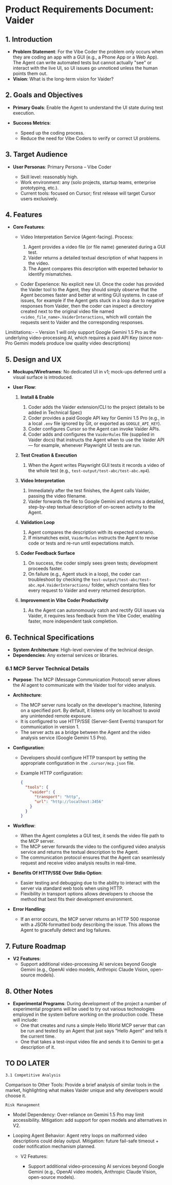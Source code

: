 # Product Requirements Document: Vaider

## 1. Introduction

* **Problem Statement**: For the Vibe Coder the problem only occurs when they are coding an app with a GUI (e.g., a Phone App or a Web App). The Agent can write automated tests but cannot actually "see" or interact with the live UI, so UI issues go unnoticed unless the human points them out.
* **Vision**: What is the long-term vision for Vaider?

## 2. Goals and Objectives

* **Primary Goals**: Enable the Agent to understand the UI state during test execution.
* **Success Metrics**:

  * Speed up the coding process.
  * Reduce the need for Vibe Coders to verify or correct UI problems.

## 3. Target Audience

* **User Personas**: Primary Persona – Vibe Coder

  * Skill level: reasonably high.
  * Work environment: any (solo projects, startup teams, enterprise prototyping, etc.).
  * Current tools: focused on Cursor; first release will target Cursor users exclusively.

## 4. Features

* **Core Features**:

  * Video Interpretation Service (Agent-facing). Process:

    1. Agent provides a video file (or file name) generated during a GUI test.
    2. Vaider returns a detailed textual description of what happens in the video.
    3. The Agent compares this description with expected behavior to identify mismatches.

  * Coder Experience: No explicit new UI. Once the coder has provided the Vaider tool to the Agent, they should simply observe that the Agent becomes faster and better at writing GUI systems. In case of issues, for example if the Agent gets stuck in a loop due to negative responses from Vaider, then the coder can inspect a directory created next to the original video file named `<video_file_name>.VaiderInteractions`, which will contain the requests sent to Vaider and the corresponding responses.

 Limititations:-
 – Version 1 will only support Google Gemini 1.5 Pro as the underlying video-processing AI, which requires a paid API Key (since non-Pro Gemini models produce low quality video descriptions)
 
## 5. Design and UX

* **Mockups/Wireframes**: No dedicated UI in v1; mock-ups deferred until a visual surface is introduced.
* **User Flow**:

  1. **Install & Enable**

     1. Coder adds the Vaider extension/CLI to the project (details to be added in Technical Spec)
     2. Coder provides a paid Google API key for Gemini 1.5 Pro (e.g., in a local `.env` file ignored by Git, or exported as `GOOGLE_API_KEY`).
     3. Coder configures Cursor so the Agent can invoke Vaider APIs.
     4. Coder adds and configures the `VaiderRules` file (supplied in Vaider docs) that instructs the Agent when to use the Vaider API — for example, whenever Playwright UI tests are run.
  2. **Test Creation & Execution**

     1. When the Agent writes Playwright GUI tests it records a video of the whole test (e.g., `test-output/test-abc/test-abc.mp4`).
  3. **Video Interpretation**

     1. Immediately after the test finishes, the Agent calls Vaider, passing the video filename.
     2. Vaider forwards the file to Google Gemini and returns a detailed, step-by-step textual description of on-screen activity to the Agent.
  4. **Validation Loop**

     1. Agent compares the description with its expected scenario.
     2. If mismatches exist, `VaiderRules` instructs the Agent to revise code or tests and re-run until expectations match.
  5. **Coder Feedback Surface**

     1. On success, the coder simply sees green tests; development proceeds faster.
     2. On failure (e.g., Agent stuck in a loop), the coder can troubleshoot by checking the `test-output/test-abc/test-abc.mp4.VaiderInteractions/` folder, which contains files for every request to Vaider and every returned description.
  6. **Improvement in Vibe Coder Productivity**

     1. As the Agent can autonomously catch and rectify GUI issues via Vaider, it requires less feedback from the Vibe Coder, enabling faster, more independent task completion.

## 6. Technical Specifications

* **System Architecture**: High-level overview of the technical design.
* **Dependencies**: Any external services or libraries.

### 6.1 MCP Server Technical Details

* **Purpose**: The MCP (Message Communication Protocol) server allows the AI agent to communicate with the Vaider tool for video analysis.

* **Architecture**:

  * The MCP server runs locally on the developer's machine, listening on a specified port. By default, it listens only on localhost to avoid any unintended remote exposure.
  * It is configured to use HTTP/SSE (Server-Sent Events) transport for communication in version 1.
  * The server acts as a bridge between the Agent and the video analysis service (Google Gemini 1.5 Pro).

* **Configuration**:

  * Developers should configure HTTP transport by setting the appropriate configuration in the `.cursor/mcp.json` file.
  * Example HTTP configuration:

    ```json
    {
      "tools": {
        "vaider": {
          "transport": "http",
          "url": "http://localhost:3456"
        }
      }
    }
    ```

* **Workflow**:

  * When the Agent completes a GUI test, it sends the video file path to the MCP server.
  * The MCP server forwards the video to the configured video analysis service and returns the textual description to the Agent.
  * The communication protocol ensures that the Agent can seamlessly request and receive video analysis results in real-time.

* **Benefits Of HTTP/SSE Over Stdio Option**:

  * Easier testing and debugging due to the ability to interact with the server via standard web tools when using HTTP.
  * Flexibility in transport options allows developers to choose the method that best fits their development environment.

* **Error Handling**:

  * If an error occurs, the MCP server returns an HTTP 500 response with a JSON-formatted body describing the issue. This allows the Agent to gracefully detect and log failures.


## 7. Future Roadmap

*   **V2 Features**:
    * Support additional video-processing AI services beyond Google Gemini (e.g., OpenAI video models, Anthropic Claude Vision, open-source models).

## 8. Other Notes 

*   **Experimental Programs**: During development of the project a number of experimental programs will be used to try out various technologies employed in the system before working on the production code. These will include:
    - One that creates and runs a simple Hello World MCP server that can be run and tested by an Agent that just says "Hello Agent" and tells it the current time.
    - One that takes a test-input video file and sends it to Gemini to get a description of it.


## TO DO LATER

    3.1 Competitive Analysis
Comparison to Other Tools: Provide a brief analysis of similar tools in the market, highlighting what makes Vaider unique and why developers would choose it.

    Risk Management

- Model Dependency: Over-reliance on Gemini 1.5 Pro may limit accessibility. Mitigation: add support for open models and alternatives in V2.

- Looping Agent Behavior: Agent retry loops on malformed video descriptions could delay output. Mitigation: future fail-safe timeout + coder notification mechanism planned.

  - V2 Features:

    - Support additional video-processing AI services beyond Google Gemini (e.g., OpenAI video models, Anthropic Claude Vision, open-source models).